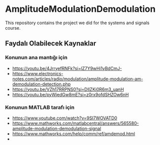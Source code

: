 # AmplitudeModulationDemodulation
This repository contains the project we did for the systems and signals course. 

## Faydalı Olabilecek Kaynaklar
### Konunun ana mantığı için 
* https://youtu.be/4JrryefRNFk?si=lZ7Y9wHi1yBdCmJ-
* https://www.electronics-notes.com/articles/radio/modulation/amplitude-modulation-am-demodulation-detection.php
* https://youtu.be/VZh17RRPNS0?si=DIlZKi0R6m3_uanH
* https://youtu.be/pyWjedGw8mE?si=z0rx9ofdSHZOw6nH

### Konunun MATLAB tarafı için
* https://www.youtube.com/watch?v=9SI7WOVATD0
* https://www.mathworks.com/matlabcentral/answers/565580-amplitude-modulation-demodulation-signal
* https://www.mathworks.com/help/comm/ref/amdemod.html
* 
